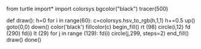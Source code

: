 from turtle import*
import colorsys
bgcolor("black")
tracer(500)

def draw():
    h=0
    for i in range(60):
        c=colorsys.hsv_to_rgb(h,1,1)
        h+=0.5
        up()
        goto(0,0)
        down()
        color('black')
        fillcolor(c)
        begin_fill()
        rt (98)
        circle(i,12)
        fd (290)
        fd(i)
        lt (29)
        for j in range (129):
            fd(i)
            circle(j,299, steps=2)
        end_fill()
draw()
done()
